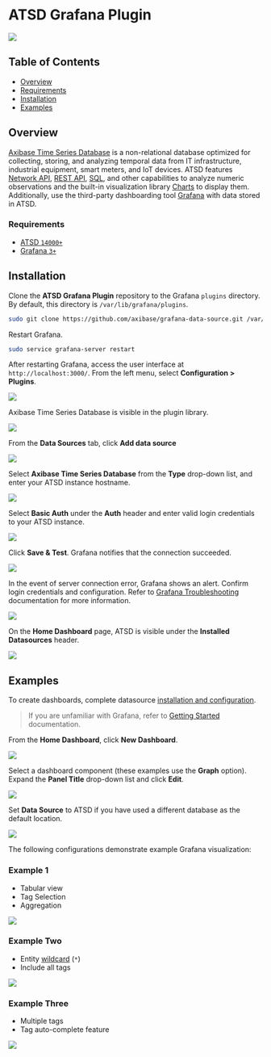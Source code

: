 # ATSD Grafana Plugin

![](https://raw.githubusercontent.com/axibase/grafana-data-source/master/images/axibase-and-grafana.png)

## Table of Contents

* [Overview](#overview)
* [Requirements](#requirements)
* [Installation](#installation)
* [Examples](#examples)

## Overview

[Axibase Time Series Database](https://axibase.com/docs/atsd/) is a non-relational database optimized for collecting, storing, and analyzing temporal data from IT infrastructure, industrial equipment, smart meters, and IoT devices. ATSD features [Network API](https://axibase.com/docs/atsd/api/network/), [REST API](https://axibase.com/docs/atsd/api/data/), [SQL](https://axibase.com/docs/atsd/sql/sql-console.html), and other capabilities to analyze numeric observations and the built-in visualization library [Charts](https://github.com/axibase/charts/blob/master/README.md) to display them. Additionally, use the third-party dashboarding tool [Grafana](http://grafana.org/) with data stored in ATSD.

### Requirements

* [ATSD `14000+`](https://axibase.com/docs/atsd/installation/)
* [Grafana `3+`](https://grafana.com/get)

## Installation

Clone the **ATSD Grafana Plugin** repository to the Grafana `plugins` directory. By default, this directory is `/var/lib/grafana/plugins`.

```bash
sudo git clone https://github.com/axibase/grafana-data-source.git /var/lib/grafana/plugins/atsd
```

Restart Grafana.

```bash
sudo service grafana-server restart
```

After restarting Grafana, access the user interface at `http://localhost:3000/`. From the left menu, select **Configuration > Plugins**.

![](https://raw.githubusercontent.com/axibase/grafana-data-source/master/images/grafana-9.png)

Axibase Time Series Database is visible in the plugin library.

![](https://raw.githubusercontent.com/axibase/grafana-data-source/master/images/grafana-7.png)

From the **Data Sources** tab, click **Add data source**

![](https://raw.githubusercontent.com/axibase/grafana-data-source/master/images/grafana-6.png)

Select **Axibase Time Series Database** from the **Type** drop-down list, and enter your ATSD instance hostname.

![](https://raw.githubusercontent.com/axibase/grafana-data-source/master/images/grafana-10.png)

Select **Basic Auth** under the **Auth** header and enter valid login credentials to your ATSD instance.

![](https://raw.githubusercontent.com/axibase/grafana-data-source/master/images/grafana-11.png)

Click **Save & Test**. Grafana notifies that the connection succeeded.

![](https://raw.githubusercontent.com/axibase/grafana-data-source/master/images/grafana-12.png)

In the event of server connection error, Grafana shows an alert. Confirm login credentials and configuration. Refer to [Grafana Troubleshooting](http://docs.grafana.org/installation/troubleshooting/) documentation for more information.

![](https://raw.githubusercontent.com/axibase/grafana-data-source/master/images/grafana-14.png)

On the **Home Dashboard** page, ATSD is visible under the **Installed Datasources** header.

![](https://raw.githubusercontent.com/axibase/grafana-data-source/master/images/grafana-15.png)

## Examples

To create dashboards, complete datasource [installation and configuration](#installation).

> If you are unfamiliar with Grafana, refer to [Getting Started](http://docs.grafana.org/guides/getting_started/) documentation.

From the **Home Dashboard**, click **New Dashboard**.

![](https://raw.githubusercontent.com/axibase/grafana-data-source/master/images/grafana-16.png)

Select a dashboard component (these examples use the **Graph** option). Expand the **Panel Title** drop-down list and click **Edit**.

![](https://raw.githubusercontent.com/axibase/grafana-data-source/master/images/grafana-17.png)

Set **Data Source** to ATSD if you have used a different database as the default location.

![](https://raw.githubusercontent.com/axibase/grafana-data-source/master/images/grafana-18.png)

The following configurations demonstrate example Grafana visualization:

### Example 1

* Tabular view
* Tag Selection
* Aggregation

![](https://raw.githubusercontent.com/axibase/grafana-data-source/master/images/grafana-19.png)

### Example Two

* Entity [wildcard](https://axibase.com/docs/atsd/search/entity-search.html#wildcards) (`*`)
* Include all tags

![](https://raw.githubusercontent.com/axibase/grafana-data-source/master/images/grafana-20.png)

### Example Three

* Multiple tags
* Tag auto-complete feature

![](https://raw.githubusercontent.com/axibase/grafana-data-source/master/images/grafana-21.png)
